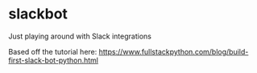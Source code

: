 # slackbot
Just playing around with Slack integrations

Based off the tutorial here: https://www.fullstackpython.com/blog/build-first-slack-bot-python.html
